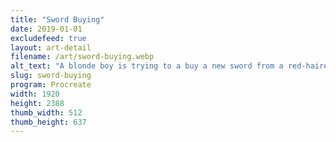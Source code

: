 ```yaml
---
title: "Sword Buying"
date: 2019-01-01
excludefeed: true
layout: art-detail
filename: /art/sword-buying.webp
alt_text: "A blonde boy is trying to a buy a new sword from a red-haired merchant. \"This sword looks amazing!\" he says, and she replies \"It's going to cost you...\""
slug: sword-buying
program: Procreate
width: 1920
height: 2388
thumb_width: 512
thumb_height: 637
---
```

